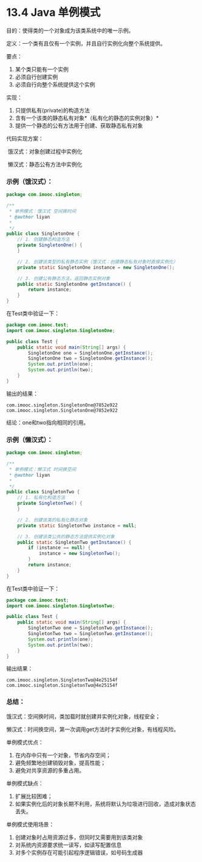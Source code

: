 # 13.4 Java 单例模式

目的：使得类的一个对象成为该类系统中的唯一示例。

定义：一个类有且仅有一个实例，并且自行实例化向整个系统提供。

要点：

1. 某个类只能有一个实例
2. 必须自行创建实例
3. 必须自行向整个系统提供这个实例

实现：

1. 只提供私有(private)的构造方法
2. 含有一个该类的静态私有对象*（私有化的静态的实例对象）*
3. 提供一个静态的公有方法用于创建、获取静态私有对象

代码实现方案：

​	饿汉式：对象创建过程中实例化

​	懒汉式：静态公有方法中实例化



### 示例（饿汉式）：

```java
package com.imooc.singleton;

/**
 * 单例模式：饿汉式 空间换时间
 * @author liyan
 *
 */
public class SingletonOne {
	// 1. 创建静态构造方法
	private SingletonOne() {
	}

	// 2. 创建该类型的私有静态实例（饿汉式：创建静态私有对象时直接实例化）
	private static SingletonOne instance = new SingletonOne();

	// 3. 创建公有静态方法，返回静态实例对象
	public static SingletonOne getInstance() {
		return instance;
	}
}

```

在Test类中验证一下：

```java
package com.imooc.test;
import com.imooc.singleton.SingletonOne;

public class Test {
	public static void main(String[] args) {
		SingletonOne one = SingletonOne.getInstance();
		SingletonOne two = SingletonOne.getInstance();
		System.out.println(one);
		System.out.println(two);
	}
}
```

输出的结果：

```
com.imooc.singleton.SingletonOne@7852e922
com.imooc.singleton.SingletonOne@7852e922
```

结论：one和two指向相同的引用。



### 示例（懒汉式）：

```java
package com.imooc.singleton;

/**
 * 单例模式：懒汉式 时间换空间
 * @author liyan
 *
 */
public class SingletonTwo {
	// 1. 私有化构造方法
	private SingletonTwo() {
	}

	// 2. 创建该类的私有化静态对象
	private static SingletonTwo instance = null;

	// 3. 创建该类公共的静态方法提供实例化对象
	public static SingletonTwo getInstance() {
		if (instance == null) {
			instance = new SingletonTwo();
		}
		return instance;
	}
}
```

在Test类中验证一下：

```java
package com.imooc.test;
import com.imooc.singleton.SingletonTwo;

public class Test {
	public static void main(String[] args) {
		SingletonTwo one = SingletonTwo.getInstance();
		SingletonTwo two = SingletonTwo.getInstance();
		System.out.println(one);
		System.out.println(two);
	}
}
```

输出结果：

```
com.imooc.singleton.SingletonTwo@4e25154f
com.imooc.singleton.SingletonTwo@4e25154f
```



### 总结：

饿汉式：空间换时间，类加载时就创建并实例化对象，线程安全；

懒汉式：时间换空间，第一次调用get方法时才实例化对象，有线程风险。

单例模式优点：

1. 在内存中只有一个对象，节省内存空间；
2. 避免频繁地创建销毁对象，提高性能；
3. 避免对共享资源的多重占用。

单例模式缺点：

1. 扩展比较困难；
2. 如果实例化后的对象长期不利用，系统将默认为垃圾进行回收，造成对象状态丢失。

单例模式使用场景：

1. 创建对象时占用资源过多，但同时又需要用到该类对象
2. 对系统内资源要求统一读写，如读写配置信息
3. 对多个实例存在可能引起程序逻辑错误，如号码生成器



